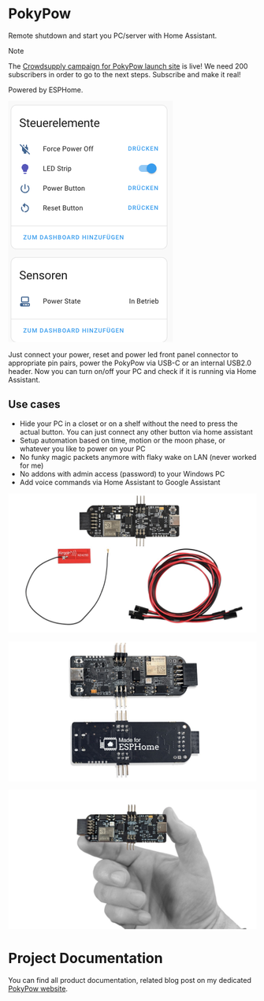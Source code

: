 # PokyPow

Remote shutdown and start you PC/server with Home Assistant.

> [!NOTE]  
> The [Crowdsupply campaign for PokyPow launch site](https://www.crowdsupply.com/ajfriesen/pokypow) is live!
> We need 200 subscribers in order to go to the next steps.
> Subscribe and make it real!

Powered by ESPHome.

![Home Assistant Panel](images/pokypow-home-assistant-gui.png)

Just connect your power, reset and power led front panel connector to appropriate pin pairs, power the PokyPow via USB-C or an internal USB2.0 header. 
Now you can turn on/off your PC and check if it is running via Home Assistant.

## Use cases

- Hide your PC in a closet or on a shelf without the need to press the actual button. You can just connect any other button via home assistant
- Setup automation based on time, motion or the moon phase, or whatever you like to power on your PC
- No funky magic packets anymore with flaky wake on LAN (never worked for me)
- No addons with admin access (password) to your Windows PC
- Add voice commands via Home Assistant to Google Assistant

![Full Kit](images/pokypow-kit-01.jpeg)

![Front and Back](images/pokypow-pcb-front-back-01.jpeg)

![In Hand](images/pokypow-pcb-scale-02.jpeg)

# Project Documentation

You can find all product documentation, related blog post on my dedicated [PokyPow website](https://www.ajfriesen.com/pc-switch/).


